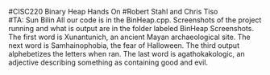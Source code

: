 #CISC220 Binary Heap Hands On
#Robert Stahl and Chris Tiso											
#TA: Sun Bilin
All our code is in the BinHeap.cpp. Screenshots of the project running and what is output are in the folder labeled BinHeap Screenshots. The first word is Xunantunich, an ancient Mayan archaeological site. The next word is Samhainophobia, the fear of Halloween. The third output alphebetizes the letters when ran. The last word is agathokakologic, an adjective describing something as containing good and evil.